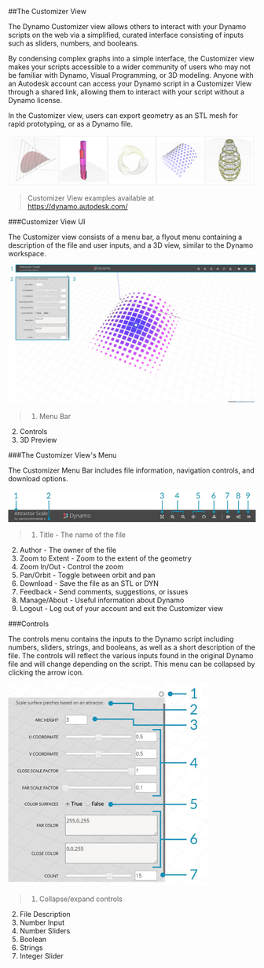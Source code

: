 ##The Customizer View

The Dynamo Customizer view allows others to interact with your Dynamo scripts on the web via a simplified, curated interface consisting of inputs such as sliders, numbers, and booleans.

By condensing complex graphs into a simple interface, the Customizer view makes your scripts accessible to a wider community of users who may not be familiar with Dynamo, Visual Programming, or 3D modeling. Anyone with an Autodesk account can access your Dynamo script in a Customizer View through a shared link, allowing them to interact with your script without a Dynamo license.

In the Customizer view, users can export geometry as an STL mesh for rapid prototyping, or as a Dynamo file.

![](images/customizer_00.jpg)
>Customizer View examples available at https://dynamo.autodesk.com/

###Customizer View UI

The Customizer view consists of a menu bar, a flyout menu containing a description of the file and user inputs, and a 3D view, similar to the Dynamo workspace.

![](images/customizer_01.jpg)
> 1. Menu Bar
2.	Controls
3.	3D Preview

###The Customizer View's Menu

The Customizer Menu Bar includes file information, navigation controls, and download options.

![](images/customizer_02.jpg)
>1.	Title - The name of the file
2.	Author - The owner of the file
3.	Zoom to Extent - Zoom to the extent of the geometry
4.	Zoom In/Out - Control the zoom
5.	Pan/Orbit - Toggle between orbit and pan
6.	Download - Save the file as an STL or DYN
7.	Feedback - Send comments, suggestions, or issues
8.	Manage/About - Useful information about Dynamo
9.	Logout - Log out of your account and exit the Customizer view

###Controls

The controls menu contains the inputs to the Dynamo script including numbers, sliders, strings, and booleans, as well as a short description of the file. The controls will reflect the various inputs found in the original Dynamo file and will change depending on the script. This menu can be collapsed by clicking the arrow icon.

![](images/customizer_03.jpg)
>1. Collapse/expand controls
2. File Description
2. Number Input
2. Number Sliders
3. Boolean
4. Strings
5. Integer Slider
